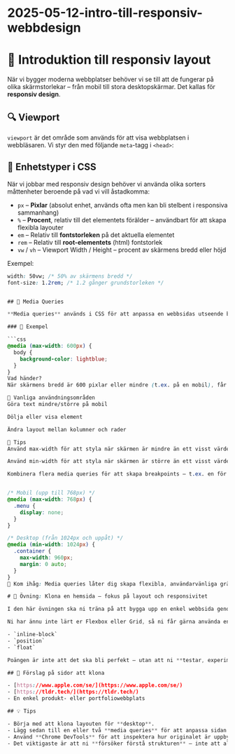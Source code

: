 # 2025-05-12-intro-till-responsiv-webbdesign

# 📱 Introduktion till responsiv layout

När vi bygger moderna webbplatser behöver vi se till att de fungerar på olika skärmstorlekar – från mobil till stora desktopskärmar. Det kallas för **responsiv design**.

## 🔍 Viewport

`viewport` är det område som används för att visa webbplatsen i webbläsaren. Vi styr den med följande `meta`-tagg i `<head>`:


<meta name="viewport" content="width=device-width, initial-scale=1.0">

## 📏 Enhetstyper i CSS

När vi jobbar med responsiv design behöver vi använda olika sorters måttenheter beroende på vad vi vill åstadkomma:

- `px` – **Pixlar** (absolut enhet, används ofta men kan bli stelbent i responsiva sammanhang)
- `%` – **Procent**, relativ till det elementets förälder – användbart för att skapa flexibla layouter
- `em` – Relativ till **fontstorleken** på det aktuella elementet
- `rem` – Relativ till **root-elementets** (html) fontstorlek
- `vw` / `vh` – Viewport Width / Height – procent av skärmens bredd eller höjd

Exempel:  
```css
width: 50vw; /* 50% av skärmens bredd */
font-size: 1.2rem; /* 1.2 gånger grundstorleken */


## 🎯 Media Queries

**Media queries** används i CSS för att anpassa en webbsidas utseende beroende på t.ex. skärmens bredd, höjd, upplösning eller orientering. De är en central del av **responsiv design**.

### 📘 Exempel

```css
@media (max-width: 600px) {
  body {
    background-color: lightblue;
  }
}
Vad händer?
När skärmens bredd är 600 pixlar eller mindre (t.ex. på en mobil), får body en ljusblå bakgrund.

🔧 Vanliga användningsområden
Göra text mindre/större på mobil

Dölja eller visa element

Ändra layout mellan kolumner och rader

📐 Tips
Använd max-width för att styla när skärmen är mindre än ett visst värde.

Använd min-width för att styla när skärmen är större än ett visst värde.

Kombinera flera media queries för att skapa breakpoints – t.ex. en för mobil, en för surfplatta och en för desktop.


/* Mobil (upp till 768px) */
@media (max-width: 768px) {
  .menu {
    display: none;
  }
}

/* Desktop (från 1024px och uppåt) */
@media (min-width: 1024px) {
  .container {
    max-width: 960px;
    margin: 0 auto;
  }
}
🧠 Kom ihåg: Media queries låter dig skapa flexibla, användarvänliga gränssnitt som fungerar på alla enheter!

# 🧩 Övning: Klona en hemsida – fokus på layout och responsivitet

I den här övningen ska ni träna på att bygga upp en enkel webbsida genom att **klona en befintlig sajt**. Syftet är att öva på **layout**, **viewport-anpassning** och **media queries** – alltså hur en sida förändras beroende på skärmstorlek.

Ni har ännu inte lärt er Flexbox eller Grid, så ni får gärna använda enklare tekniker som:

- `inline-block`
- `position`
- `float`

Poängen är inte att det ska bli perfekt – utan att ni **testar, experimenterar och lär er** hur man börjar tänka responsivt.

## 📌 Förslag på sidor att klona

- [https://www.apple.com/se/](https://www.apple.com/se/)
- [https://tldr.tech/](https://tldr.tech/)
- En enkel produkt- eller portfoliowebbplats

## 💡 Tips

- Börja med att klona layouten för **desktop**.
- Lägg sedan till en eller två **media queries** för att anpassa sidan till mobil.
- Använd **Chrome DevTools** för att inspektera hur originalet är uppbyggt.
- Det viktigaste är att ni **försöker förstå strukturen** – inte att allt blir exakt som originalet.


